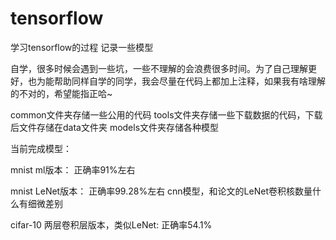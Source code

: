 # tensorflow
学习tensorflow的过程
记录一些模型

自学，很多时候会遇到一些坑，一些不理解的会浪费很多时间。为了自己理解更好，也为能帮助同样自学的同学，我会尽量在代码上都加上注释，如果我有啥理解的不对的，希望能指正哈~

common文件夹存储一些公用的代码
tools文件夹存储一些下载数据的代码，下载后文件存储在data文件夹
models文件夹存储各种模型

当前完成模型：

mnist ml版本：
正确率91%左右

mnist LeNet版本：
正确率99.28%左右
cnn模型，和论文的LeNet卷积核数量什么有细微差别

cifar-10 两层卷积层版本，类似LeNet:
正确率54.1%